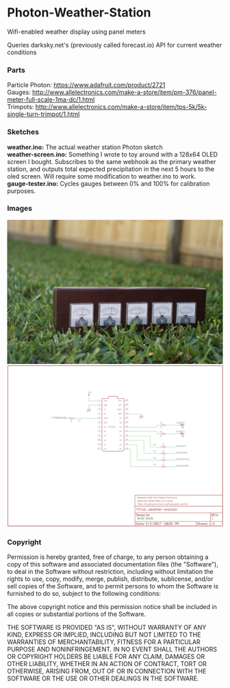 # Photon-Weather-Station
Wifi-enabled weather display using panel meters

Queries darksky.net's (previously called forecast.io) API for current weather conditions

### Parts
Particle Photon: https://www.adafruit.com/product/2721  
Gauges: http://www.allelectronics.com/make-a-store/item/pm-376/panel-meter-full-scale-1ma-dc/1.html  
Trimpots: http://www.allelectronics.com/make-a-store/item/tps-5k/5k-single-turn-trimpot/1.html  

### Sketches
**weather.ino:** The actual weather station Photon sketch  
**weather-screen.ino:** Something I wrote to toy around with a 128x64 OLED screen I bought.  Subscribes to the same webhook as the primary weather station, and outputs total expected precipitation in the next 5 hours to the oled screen.  Will require some modification to weather.ino to work.  
**gauge-tester.ino:** Cycles gauges between 0% and 100% for calibration purposes.  

### Images
![Alt text](/images/DSC08575.JPG?raw=true "Finished Product")
![Alt text](/images/schematic.png?raw=true "Pinout")

### Copyright
Permission is hereby granted, free of charge, to any person obtaining a copy
of this software and associated documentation files (the "Software"), to deal
in the Software without restriction, including without limitation the rights
to use, copy, modify, merge, publish, distribute, sublicense, and/or sell
copies of the Software, and to permit persons to whom the Software is
furnished to do so, subject to the following conditions:

The above copyright notice and this permission notice shall be included in all
copies or substantial portions of the Software.

THE SOFTWARE IS PROVIDED "AS IS", WITHOUT WARRANTY OF ANY KIND, EXPRESS OR
IMPLIED, INCLUDING BUT NOT LIMITED TO THE WARRANTIES OF MERCHANTABILITY,
FITNESS FOR A PARTICULAR PURPOSE AND NONINFRINGEMENT. IN NO EVENT SHALL THE
AUTHORS OR COPYRIGHT HOLDERS BE LIABLE FOR ANY CLAIM, DAMAGES OR OTHER
LIABILITY, WHETHER IN AN ACTION OF CONTRACT, TORT OR OTHERWISE, ARISING FROM,
OUT OF OR IN CONNECTION WITH THE SOFTWARE OR THE USE OR OTHER DEALINGS IN THE
SOFTWARE.
